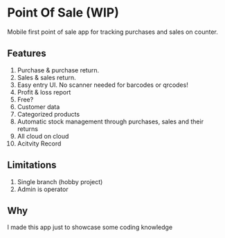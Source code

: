 # Point Of Sale (WIP)

Mobile first point of sale app for tracking purchases and sales on counter.

## Features

1. Purchase & purchase return.
2. Sales & sales return.
3. Easy entry UI. No scanner needed for barcodes or qrcodes!
4. Profit & loss report
5. Free?
6. Customer data
7. Categorized products
8. Automatic stock management through purchases, sales and their returns
9. All cloud on cloud
10. Acitvity Record

## Limitations

1. Single branch (hobby project)
2. Admin is operator

## Why

I made this app just to showcase some coding knowledge